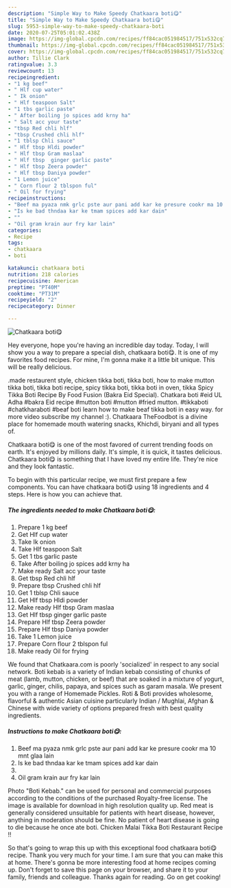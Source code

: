 ```yaml
---
description: "Simple Way to Make Speedy Chatkaara boti😋"
title: "Simple Way to Make Speedy Chatkaara boti😋"
slug: 5953-simple-way-to-make-speedy-chatkaara-boti
date: 2020-07-25T05:01:02.438Z
image: https://img-global.cpcdn.com/recipes/ff84cac051984517/751x532cq70/chatkaara-boti😋-recipe-main-photo.jpg
thumbnail: https://img-global.cpcdn.com/recipes/ff84cac051984517/751x532cq70/chatkaara-boti😋-recipe-main-photo.jpg
cover: https://img-global.cpcdn.com/recipes/ff84cac051984517/751x532cq70/chatkaara-boti😋-recipe-main-photo.jpg
author: Tillie Clark
ratingvalue: 3.3
reviewcount: 13
recipeingredient:
- "1 kg beef"
- " Hlf cup water"
- " Ik onion"
- " Hlf teaspoon Salt"
- "1 tbs garlic paste"
- " After boiling jo spices add krny ha"
- " Salt acc your taste"
- "tbsp Red chli hlf"
- "tbsp Crushed chli hlf"
- "1 tblsp Chli sauce"
- " Hlf tbsp Hldi powder"
- " Hlf tbsp Gram maslaa"
- " Hlf tbsp  ginger garlic paste"
- " Hlf tbsp Zeera powder"
- " Hlf tbsp Daniya powder"
- "1 Lemon juice"
- " Corn flour 2 tblspon ful"
- " Oil for frying"
recipeinstructions:
- "Beef ma pyaza nmk grlc pste aur pani add kar ke presure cookr ma 10 mnt glaa lain"
- "Is ke bad thndaa kar ke tmam spices add kar dain"
- ""
- "Oil gram krain aur fry kar lain"
categories:
- Recipe
tags:
- chatkaara
- boti

katakunci: chatkaara boti 
nutrition: 218 calories
recipecuisine: American
preptime: "PT40M"
cooktime: "PT31M"
recipeyield: "2"
recipecategory: Dinner

---
```



![Chatkaara boti😋](https://img-global.cpcdn.com/recipes/ff84cac051984517/751x532cq70/chatkaara-boti😋-recipe-main-photo.jpg)

Hey everyone, hope you're having an incredible day today. Today, I will show you a way to prepare a special dish, chatkaara boti😋. It is one of my favorites food recipes. For mine, I'm gonna make it a little bit unique. This will be really delicious.

.made restaurent style, chicken tikka boti, tikka boti, how to make mutton tikka boti, tikka boti recipe, spicy tikka boti, tikka boti in oven, tikka Spicy Tikka Boti Recipe By Food Fusion (Bakra Eid Special). Chatkara boti #eid UL Adha #bakra Eid recipe #mutton boti #mutton #fried mutton. #tikkaboti #chatkharaboti #beaf boti learn how to make beaf tikka boti in easy way. for more video subscribe my channel :). Chatkaara TheFoodbot is a divine place for homemade mouth watering snacks, Khichdi, biryani and all types of.

Chatkaara boti😋 is one of the most favored of current trending foods on earth. It's enjoyed by millions daily. It's simple, it is quick, it tastes delicious. Chatkaara boti😋 is something that I have loved my entire life. They're nice and they look fantastic.


To begin with this particular recipe, we must first prepare a few components. You can have chatkaara boti😋 using 18 ingredients and 4 steps. Here is how you can achieve that.

<!--inarticleads1-->

##### The ingredients needed to make Chatkaara boti😋:

1. Prepare 1 kg beef
1. Get  Hlf cup water
1. Take  Ik onion
1. Take  Hlf teaspoon Salt
1. Get 1 tbs garlic paste
1. Take  After boiling jo spices add krny ha
1. Make ready  Salt acc your taste
1. Get tbsp Red chli hlf
1. Prepare tbsp Crushed chli hlf
1. Get 1 tblsp Chli sauce
1. Get  Hlf tbsp Hldi powder
1. Make ready  Hlf tbsp Gram maslaa
1. Get  Hlf tbsp  ginger garlic paste
1. Prepare  Hlf tbsp Zeera powder
1. Prepare  Hlf tbsp Daniya powder
1. Take 1 Lemon juice
1. Prepare  Corn flour 2 tblspon ful
1. Make ready  Oil for frying


We found that Chatkaara.com is poorly &#39;socialized&#39; in respect to any social network. Boti kebab is a variety of Indian kebab consisting of chunks of meat (lamb, mutton, chicken, or beef) that are soaked in a mixture of yogurt, garlic, ginger, chilis, papaya, and spices such as garam masala. We present you with a range of Homemade Pickles. Roti &amp; Boti provides wholesome, flavorful &amp; authentic Asian cuisine particularly Indian / Mughlai, Afghan &amp; Chinese with wide variety of options prepared fresh with best quality ingredients. 

<!--inarticleads2-->

##### Instructions to make Chatkaara boti😋:

1. Beef ma pyaza nmk grlc pste aur pani add kar ke presure cookr ma 10 mnt glaa lain
1. Is ke bad thndaa kar ke tmam spices add kar dain
1. 
1. Oil gram krain aur fry kar lain


Photo &#34;Boti Kebab.&#34; can be used for personal and commercial purposes according to the conditions of the purchased Royalty-free license. The image is available for download in high resolution quality up. Red meat is generally considered unsuitable for patients with heart disease, however, anything in moderation should be fine. No patient of heart disease is going to die because he once ate boti. Chicken Malai Tikka Boti Restaurant Recipe !! 

So that's going to wrap this up with this exceptional food chatkaara boti😋 recipe. Thank you very much for your time. I am sure that you can make this at home. There's gonna be more interesting food at home recipes coming up. Don't forget to save this page on your browser, and share it to your family, friends and colleague. Thanks again for reading. Go on get cooking!
